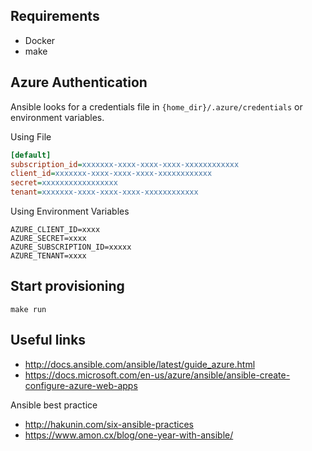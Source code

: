 ## Requirements

* Docker
* make

## Azure Authentication

Ansible looks for a credentials file in `{home_dir}/.azure/credentials` or environment variables.

Using File

  ````ini
  [default]
  subscription_id=xxxxxxx-xxxx-xxxx-xxxx-xxxxxxxxxxxx
  client_id=xxxxxxx-xxxx-xxxx-xxxx-xxxxxxxxxxxx
  secret=xxxxxxxxxxxxxxxxx
  tenant=xxxxxxx-xxxx-xxxx-xxxx-xxxxxxxxxxxx
  ````

Using Environment Variables

    AZURE_CLIENT_ID=xxxx
    AZURE_SECRET=xxxx
    AZURE_SUBSCRIPTION_ID=xxxxx
    AZURE_TENANT=xxxx

## Start provisioning

```
make run
```

## Useful links

* http://docs.ansible.com/ansible/latest/guide_azure.html
* https://docs.microsoft.com/en-us/azure/ansible/ansible-create-configure-azure-web-apps

Ansible best practice

* http://hakunin.com/six-ansible-practices
* https://www.amon.cx/blog/one-year-with-ansible/